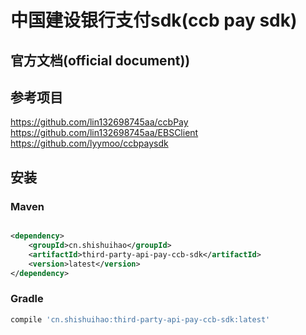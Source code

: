 # 中国建设银行支付sdk(ccb pay sdk)

## 官方文档(official document))

## 参考项目

https://github.com/lin132698745aa/ccbPay
https://github.com/lin132698745aa/EBSClient
https://github.com/lyymoo/ccbpaysdk

## 安装

### Maven

```xml

<dependency>
    <groupId>cn.shishuihao</groupId>
    <artifactId>third-party-api-pay-ccb-sdk</artifactId>
    <version>latest</version>
</dependency>
```

### Gradle

```groovy
compile 'cn.shishuihao:third-party-api-pay-ccb-sdk:latest'
```
